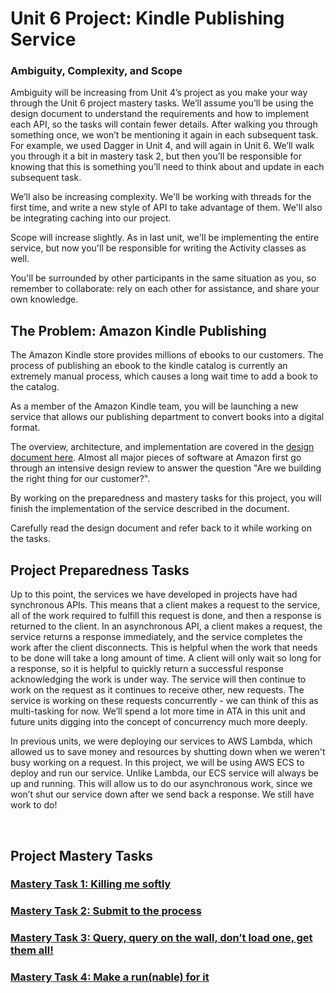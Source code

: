 # Unit 6 Project: Kindle Publishing Service

### Ambiguity, Complexity, and Scope

Ambiguity will be increasing from Unit 4’s project as you make your way through the Unit 6 project
mastery tasks. We’ll assume you’ll be using the design document to understand the requirements and
how to implement each API, so the tasks will contain fewer details. After walking you through
something once, we won’t be mentioning it again in each subsequent task. For example, we used Dagger
in Unit 4, and will again in Unit 6. We’ll walk you through it a bit in mastery task 2, but then
you’ll be responsible for knowing that this is something you’ll need to think about and update in
each subsequent task.

We’ll also be increasing complexity. We'll be working with threads for the first time, and write a
new style of API to take advantage of them. We'll also be integrating caching into our project.

Scope will increase slightly. As in last unit, we'll be implementing the entire service, but now
you'll be responsible for writing the Activity classes as well.

You'll be surrounded by other participants in the same situation as you, so remember to collaborate:
rely on each other for assistance, and share your own knowledge.

## The Problem: Amazon Kindle Publishing

The Amazon Kindle store provides millions of ebooks to our customers. The process of publishing an
ebook to the kindle catalog is currently an extremely manual process, which causes a long wait time
to add a book to the catalog.

As a member of the Amazon Kindle team, you will be launching a new service that allows our
publishing department to convert books into a digital format.

The overview, architecture, and implementation are covered in the [design document here](../DESIGN_DOCUMENT.md). Almost all major pieces of software at Amazon first go through an intensive design
review to answer the question "Are we building the right thing for our customer?".

By working on the preparedness and mastery tasks for this project, you will finish the
implementation of the service described in the document.

Carefully read the design document and refer back to it while working on the tasks.

## Project Preparedness Tasks

Up to this point, the services we have developed in projects have had synchronous APIs. This
means that a client makes a request to the service, all of the work required to fulfill this request
is done, and then a response is returned to the client. In an asynchronous API, a client makes a
request, the service returns a response immediately, and the service completes the work after the
client disconnects. This is helpful when the work that needs to be done will take a long amount of
time. A client will only wait so long for a response, so it is helpful to quickly return a
successful response acknowledging the work is under way. The service will then continue to work on
the request as it continues to receive other, new requests. The service is working on these requests
concurrently - we can think of this as multi-tasking for now. We’ll spend a lot more time in ATA in
this unit and future units digging into the concept of concurrency much more deeply.

In previous units, we were deploying our services to AWS Lambda, which allowed us to save money and
resources by shutting down when we weren't busy working on a request. In this project, we will be
using AWS ECS to deploy and run our service. Unlike Lambda, our ECS service will always be up and
running. This will allow us to do our asynchronous work, since we won’t shut our service down after
we send back a response. We still have work to do!

&nbsp;

## Project Mastery Tasks

### [Mastery Task 1: Killing me softly](../tasks/MasteryTask01.md)

### [Mastery Task 2: Submit to the process](../tasks/MasteryTask02.md)

### [Mastery Task 3: Query, query on the wall, don’t load one, get them all!](../tasks/MasteryTask03.md)

### [Mastery Task 4: Make a run(nable) for it](../tasks/MasteryTask04.md)

&nbsp;

